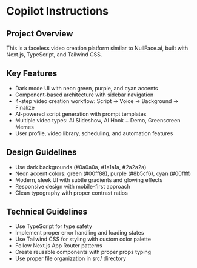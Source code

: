 # Copilot Instructions

<!-- Use this file to provide workspace-specific custom instructions to Copilot. For more details, visit https://code.visualstudio.com/docs/copilot/copilot-customization#_use-a-githubcopilotinstructionsmd-file -->

## Project Overview
This is a faceless video creation platform similar to NullFace.ai, built with Next.js, TypeScript, and Tailwind CSS.

## Key Features
- Dark mode UI with neon green, purple, and cyan accents
- Component-based architecture with sidebar navigation
- 4-step video creation workflow: Script → Voice → Background → Finalize
- AI-powered script generation with prompt templates
- Multiple video types: AI Slideshow, AI Hook + Demo, Greenscreen Memes
- User profile, video library, scheduling, and automation features

## Design Guidelines
- Use dark backgrounds (#0a0a0a, #1a1a1a, #2a2a2a)
- Neon accent colors: green (#00ff88), purple (#8b5cf6), cyan (#00ffff)
- Modern, sleek UI with subtle gradients and glowing effects
- Responsive design with mobile-first approach
- Clean typography with proper contrast ratios

## Technical Guidelines
- Use TypeScript for type safety
- Implement proper error handling and loading states
- Use Tailwind CSS for styling with custom color palette
- Follow Next.js App Router patterns
- Create reusable components with proper props typing
- Use proper file organization in src/ directory
